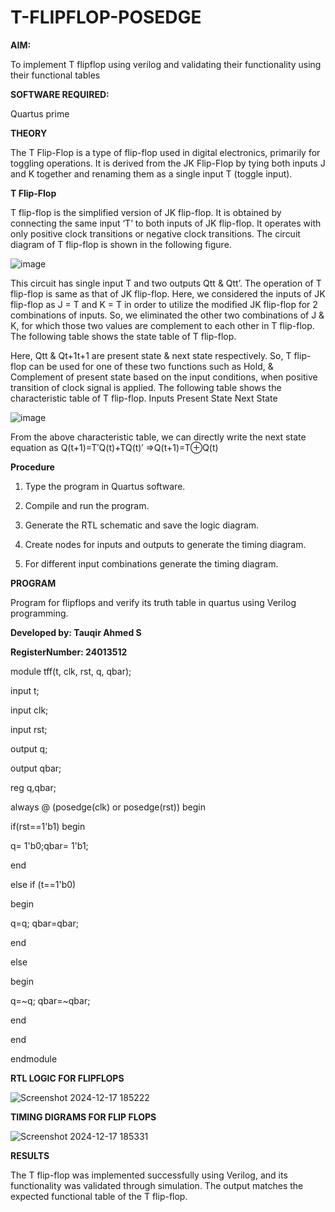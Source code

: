 # T-FLIPFLOP-POSEDGE

**AIM:**

To implement  T flipflop using verilog and validating their functionality using their functional tables

**SOFTWARE REQUIRED:**

Quartus prime

**THEORY**

The T Flip-Flop is a type of flip-flop used in digital electronics, primarily for toggling operations. It is derived from the JK Flip-Flop by tying both inputs 
J and 
K together and renaming them as a single input 
T (toggle input).

**T Flip-Flop**

T flip-flop is the simplified version of JK flip-flop. It is obtained by connecting the same input ‘T’ to both inputs of JK flip-flop. It operates with only positive clock transitions or negative clock transitions. The circuit diagram of T flip-flop is shown in the following figure.

![image](https://github.com/naavaneetha/T-FLIPFLOP-POSEDGE/assets/154305477/458a68fe-2d08-4a9d-ac4f-7ae0480ce0bd)

 
This circuit has single input T and two outputs Qtt & Qtt’. The operation of T flip-flop is same as that of JK flip-flop. Here, we considered the inputs of JK flip-flop as J = T and K = T in order to utilize the modified JK flip-flop for 2 combinations of inputs. So, we eliminated the other two combinations of J & K, for which those two values are complement to each other in T flip-flop. The following table shows the state table of T flip-flop.

Here, Qtt & Qt+1t+1 are present state & next state respectively. So, T flip-flop can be used for one of these two functions such as Hold, & Complement of present state based on the input conditions, when positive transition of clock signal is applied. The following table shows the characteristic table of T flip-flop. Inputs Present State Next State

![image](https://github.com/naavaneetha/T-FLIPFLOP-POSEDGE/assets/154305477/cdd7fb32-539f-4b66-bb8d-f305a153c886)

 
From the above characteristic table, we can directly write the next state equation as Q(t+1)=T′Q(t)+TQ(t)′ ⇒Q(t+1)=T⊕Q(t)

**Procedure**

1. Type the program in Quartus software.

2. Compile and run the program.

3. Generate the RTL schematic and save the logic diagram.

4. Create nodes for inputs and outputs to generate the timing diagram.

5. For different input combinations generate the timing diagram.

**PROGRAM**

Program for flipflops and verify its truth table in quartus using Verilog programming. 

**Developed by: Tauqir Ahmed S** 

**RegisterNumber: 24013512**

module tff(t, clk, rst, q, qbar);

 input t;
 
 input clk;
 
 input rst;
 
 output q;
 
 output qbar;

reg q,qbar;

always @ (posedge(clk) or posedge(rst)) begin

if(rst==1'b1) begin

q= 1'b0;qbar= 1'b1;

end

else if (t==1'b0)

begin

q=q; qbar=qbar;

end

else

begin

q=~q; qbar=~qbar;

end

end

endmodule


**RTL LOGIC FOR FLIPFLOPS**

![Screenshot 2024-12-17 185222](https://github.com/user-attachments/assets/10054011-0a73-4411-a95f-4ea1c98bb34f)


**TIMING DIGRAMS FOR FLIP FLOPS**

![Screenshot 2024-12-17 185331](https://github.com/user-attachments/assets/281b1cb3-e457-4b25-aaf2-a19795dde070)


**RESULTS**

The T flip-flop was implemented successfully using Verilog, and its functionality was validated through simulation. The output matches the expected functional table of the T flip-flop.
